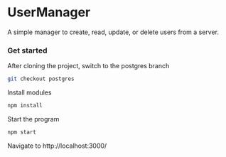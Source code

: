 # UserManager

A simple manager to create, read, update, or delete users from a server.

### Get started

After cloning the project, switch to the postgres branch

```bash
git checkout postgres
```

Install modules

```bash
npm install
```

Start the program

```bash
npm start
```

Navigate to http://localhost:3000/
